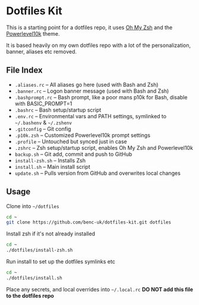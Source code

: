 # Dotfiles Kit

This is a starting point for a dotfiles repo, it uses [Oh My Zsh](https://ohmyz.sh/) and the [Powerlevel10k](https://github.com/romkatv/powerlevel10k) theme.

It is based heavily on my own dotfiles repo with a lot of the personalization, banner, aliases etc removed.

## File Index

- `.aliases.rc` – All aliases go here (used with Bash and Zsh)
- `.banner.rc` – Logon banner message (used with Bash and Zsh)
- `.bashprompt.rc` – Bash prompt, like a poor mans p10k for Bash, disable with BASIC_PROMPT=1
- `.bashrc` – Bash setup/startup script
- `.env.rc` – Environmental vars and PATH settings, symlinked to `~/.bashenv` & `~/.zshenv`
- `.gitconfig` – Git config
- `.p10k.zsh` – Customized Powerlevel10k prompt settings
- `.profile` – Untouched but synced just in case
- `.zshrc` – Zsh setup/startup script, enables Oh My Zsh and Powerlevel10k
- `backup.sh` – Git add, commit and push to GitHub
- `install-zsh.sh` – Installs Zsh
- `install.sh` – Main install script
- `update.sh` – Pulls version from GitHub and overwrites local changes

## Usage

Clone into `~/dotfiles`

```bash
cd ~
git clone https://github.com/benc-uk/dotfiles-kit.git dotfiles
```

Install zsh if it's not already installed

```bash
cd ~
./dotfiles/install-zsh.sh
```

Run install to set up the dotfiles symlinks etc

```bash
cd ~
./dotfiles/install.sh
```

Place any secrets, and local overrides into `~/.local.rc` **DO NOT add this file to the dotfiles repo**

